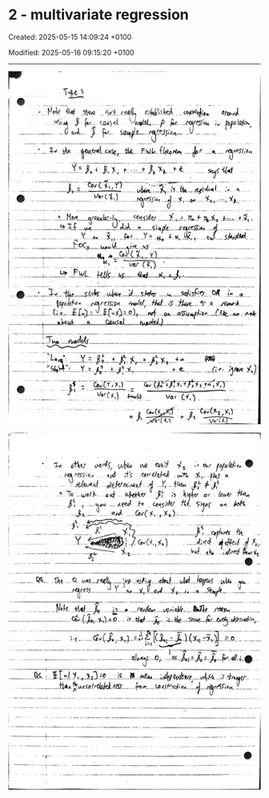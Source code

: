 # 2 - multivariate regression

Created: 2025-05-15 14:09:24 +0100

Modified: 2025-05-16 09:15:20 +0100

---

![](../../media/QE-2---multivariate-regression-image1.jpeg)



![](../../media/QE-2---multivariate-regression-image2.jpeg)




